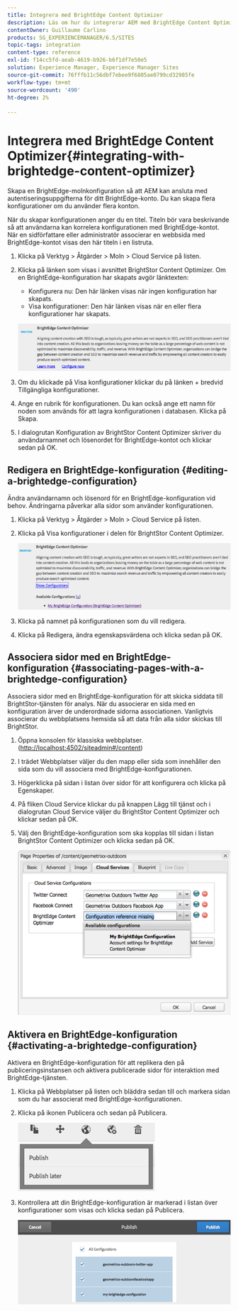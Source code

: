 ```yaml
---
title: Integrera med BrightEdge Content Optimizer
description: Läs om hur du integrerar AEM med BrightEdge Content Optimizer.
contentOwner: Guillaume Carlino
products: SG_EXPERIENCEMANAGER/6.5/SITES
topic-tags: integration
content-type: reference
exl-id: f14cc5fd-aeab-4619-b926-b6f1df7e50e5
solution: Experience Manager, Experience Manager Sites
source-git-commit: 76fffb11c56dbf7ebee9f6805ae0799cd32985fe
workflow-type: tm+mt
source-wordcount: '490'
ht-degree: 2%

---
```


# Integrera med BrightEdge Content Optimizer{#integrating-with-brightedge-content-optimizer}

Skapa en BrightEdge-molnkonfiguration så att AEM kan ansluta med autentiseringsuppgifterna för ditt BrightEdge-konto. Du kan skapa flera konfigurationer om du använder flera konton.

När du skapar konfigurationen anger du en titel. Titeln bör vara beskrivande så att användarna kan korrelera konfigurationen med BrightEdge-kontot. När en sidförfattare eller administratör associerar en webbsida med BrightEdge-kontot visas den här titeln i en listruta.

1. Klicka på Verktyg > Åtgärder > Moln > Cloud Service på listen.
1. Klicka på länken som visas i avsnittet BrightStor Content Optimizer. Om en BrightEdge-konfiguration har skapats avgör länktexten:

   * Konfigurera nu: Den här länken visas när ingen konfiguration har skapats.
   * Visa konfigurationer: Den här länken visas när en eller flera konfigurationer har skapats.

   ![chlimage_1-4](assets/chlimage_1-4a.png)

1. Om du klickade på Visa konfigurationer klickar du på länken + bredvid Tillgängliga konfigurationer.
1. Ange en rubrik för konfigurationen. Du kan också ange ett namn för noden som används för att lagra konfigurationen i databasen. Klicka på Skapa.
1. I dialogrutan Konfiguration av BrightStor Content Optimizer skriver du användarnamnet och lösenordet för BrightEdge-kontot och klickar sedan på OK.

## Redigera en BrightEdge-konfiguration {#editing-a-brightedge-configuration}

Ändra användarnamn och lösenord för en BrightEdge-konfiguration vid behov. Ändringarna påverkar alla sidor som använder konfigurationen.

1. Klicka på Verktyg > Åtgärder > Moln > Cloud Service på listen.
1. Klicka på Visa konfigurationer i delen för BrightStor Content Optimizer.

   ![chlimage_1-5](assets/chlimage_1-5a.png)

1. Klicka på namnet på konfigurationen som du vill redigera.
1. Klicka på Redigera, ändra egenskapsvärdena och klicka sedan på OK.

## Associera sidor med en BrightEdge-konfiguration {#associating-pages-with-a-brightedge-configuration}

Associera sidor med en BrightEdge-konfiguration för att skicka siddata till BrightStor-tjänsten för analys. När du associerar en sida med en konfiguration ärver de underordnade sidorna associationen. Vanligtvis associerar du webbplatsens hemsida så att data från alla sidor skickas till BrightStor.

1. Öppna konsolen för klassiska webbplatser. ([http://localhost:4502/siteadmin#/content](http://localhost:4502/siteadmin#/content))
1. I trädet Webbplatser väljer du den mapp eller sida som innehåller den sida som du vill associera med BrightEdge-konfigurationen.
1. Högerklicka på sidan i listan över sidor för att konfigurera och klicka på Egenskaper.
1. På fliken Cloud Service klickar du på knappen Lägg till tjänst och i dialogrutan Cloud Service väljer du BrightStor Content Optimizer och klickar sedan på OK.
1. Välj den BrightEdge-konfiguration som ska kopplas till sidan i listan BrightStor Content Optimizer och klicka sedan på OK.

   ![chlimage_1-6](assets/chlimage_1-6a.png)

## Aktivera en BrightEdge-konfiguration {#activating-a-brightedge-configuration}

Aktivera en BrightEdge-konfiguration för att replikera den på publiceringsinstansen och aktivera publicerade sidor för interaktion med BrightEdge-tjänsten.

1. Klicka på Webbplatser på listen och bläddra sedan till och markera sidan som du har associerat med BrightEdge-konfigurationen.
1. Klicka på ikonen Publicera och sedan på Publicera.

   ![chlimage_1-7](assets/chlimage_1-7a.png)

1. Kontrollera att din BrightEdge-konfiguration är markerad i listan över konfigurationer som visas och klicka sedan på Publicera.

   ![chlimage_1-8](assets/chlimage_1-8a.png)
